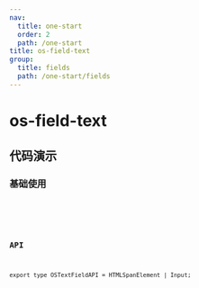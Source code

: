 ```yaml
---
nav:
  title: one-start
  order: 2
  path: /one-start
title: os-field-text
group:
  title: fields
  path: /one-start/fields
---
```


# os-field-text

## 代码演示

### 基础使用

<code src="../demos/field-text/simple.tsx" />

<API exports='["Settings"]' src="../components/fields/text.tsx"></API>

### API

`export type OSTextFieldAPI = HTMLSpanElement | Input;`
